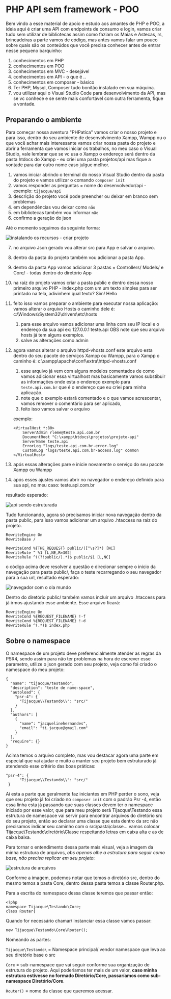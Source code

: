 # PHP API sem framework - POO

Bem vindo a esse material de apoio e estudo aos amantes de PHP e POO, a ideia aqui é criar uma API com endpoints de consumo e login, vamos criar tudo sem utilizar de bibliotecas assim como faziam os Maias e Astecas, rs, brincadeiras a parte vamos de código, mas antes vamos falar um pouco sobre quais são os conteúdos que você precisa conhecer antes de entrar nesse pequeno barquinho:

1. conhecimentos em PHP
2. conhecimentos em POO
3. conhecimentos em MVC - desejável 
4. conhecimentos em API - o que é ..
5. conhecimentos em composer - básico
6. Ter PHP, Mysql, Composer tudo bonitão instalado em sua máquina.
7. vou utilizar aqui o Visual Studio Code para desenvolvimento da API, mas se vc conhece e se sente mais confortável com outra ferramenta, fique a vontade.

## Preparando o ambiente

Para começar nossa aventura "PHPatíca" vamos criar o nosso projeto e para isso, dentro do seu ambiente de desenvolvimento Xampp, Wampp ou o que você achar mais interessante vamos criar nossa pasta do projeto e abrir a ferramenta que vamos iniciar os trabalhos, no meu caso o Visual Studio, vale lembrar que se vc usa o Xampp o endereço será dentro da pasta htdocs do Xampp -  eu criei uma pasta projetos/api mas fique a vontade para dar outro nome caso julgue melhor.

1. vamos iniciar abrindo o terminal do nosso Visual Studio dentro da pasta do projeto e vamos utilizar o comando `composer init`
2. vamos responder as perguntas = nome do desenvolvedor/api - exemplo: `tijacque/api`
3. descrição do projeto você pode preencher ou deixar em branco sem problemas
4. em dependências vou deixar como `não`
5. em bibliotecas também vou informar `não`
6. confirmo a geração do json

Até o momento seguimos da seguinte forma:

![instalando os recursos - criar projeto](img/image-20230630214535718.png)

7. no arquivo Json gerado vou alterar src para App e salvar o arquivo.

8. dentro da pasta do projeto também vou adicionar a pasta App.

9. dentro da pasta App vamos adicionar 3 pastas = Controllers/ Models/ e Core/ - todas dentro do diretório App

10. na raiz do projeto vamos criar a pasta public e dentro dessa nosso primeiro arquivo PHP - index.php com um um texto simples para ser printado na tela, adivinhem qual texto? Sim! Hello

11. feito isso vamos preparar o ambiente para executar nossa aplicação: vamos alterar o arquivo Hosts o caminho dele é: c:\\Windows\System32\drivers\etc\hosts

    1. para esse arquivo vamos adicionar uma linha com seu IP local e o endereço da sua api ex: 127.0.0.1       teste.api OBS note que seu arquivo hosts já tem alguns exemplos.
    2. salve as alterações como admin 

12. agora vamos alterar o arquivo httpd-vhosts.conf este arquivo esta dentro do seu pacote de serviços Xampp ou Wampp, para o Xampp o caminho é: c:\\xampp\apache\conf\extra\httpd-vhosts.conf  

    1. esse arquivo já vem com alguns modelos comentados de como vamos adicionar essa virtualhost mas basicamente vamos substibuir as informações onde esta o endereço exemplo para `teste.api.com.br` que é o endereço que eu criei para minha aplicação.
    2. note que o exemplo estará comentado e o que vamos acrescentar, vamos remover o comentário para ser aplicado,
    3. feito isso vamos salvar o arquivo

    exemplo:

    ```
    <VirtualHost *:80>
        ServerAdmin rleme@teste.api.com.br
        DocumentRoot "C:\xampp\htdocs\projetos\projeto-api"
        ServerName teste.api
        ErrorLog "logs/teste.api.com.br-error.log"
        CustomLog "logs/teste.api.com.br-access.log" common
    </VirtualHost>
    ```

13. após essas alterações pare e inicie novamente o serviço do seu pacote Xampp ou Wampp

14. após esses ajustes vamos abrir no navegador o endereço definido para sua api, no meu caso: teste.api.com.br

resultado esperado:

![api sendo estruturada](img/image-20230701002738891.png)

Tudo funcionando, agora só precisamos iniciar nova navegação dentro da pasta public, para isso vamos adicionar um arquivo .htaccess na raiz do projeto.

```
RewriteEngine On
RewriteBase /

RewriteCond %{THE_REQUEST} public/([^\s?]*) [NC]
RewriteRule ^ %1 [L,NE,R=302]
RewriteRule ^((?!public/).*)$ public/$1 [L,NC]
```

o código acima deve resolver a questão e direcionar sempre o inicio da navegação para pasta public/, faça o teste recarregando o seu navegador para a sua url, resultado esperado:

![navegador com o ola mundo](img/image-20230701004443801.png)

Dentro do diretório public/ também vamos incluir um arquivo .htaccess para já irmos ajustando esse ambiente. Esse arquivo ficará:

```
RewriteEngine On
RewriteCond %{REQUEST_FILENAME} !-f
RewriteCond %{REQUEST_FILENAME} !-d
RewriteRule ^(.*)$ index.php
```

## Sobre o namespace

O namespace de um projeto deve preferencialmente atender as regras da PSR4, sendo assim para não ter problemas na hora de escrever esse parametro, utilize o json gerado com seu projeto, veja como foi criado o namespace do meu projeto:

```
{
  "name": "tijacque/testando",
  "description": "teste de name-space",
  "autoload": {
    "psr-4": {
      "Tijacque\\Testando\\": "src/"
    }
  },
  "authors": [
    {
      "name": "jacquelinehernandes",
      "email": "ti.jacque@gmail.com"
    }
  ],
  "require": {}
}
```

Acima temos o arquivo completo, mas vou destacar agora uma parte em especial que vai ajudar e muito a manter seu projeto bem estruturado já atendendo esse critério das boas práticas:

```
"psr-4": {
      "Tijacque\\Testando\\": "src/"
 }
```

Ai esta a parte que geralmente faz iniciantes em PHP perder o sono, veja que seu projeto já foi criado no `composer init` com o padrão Psr -4, então essa linha esta já passando que suas classes devem ter o namespace iniciado por esse valor, que para meu projeto será Tijacque\Testando essa estrutura de namespace vai servir para encontrar arquivos do diretório src do seu projeto, então ao declarar uma classe que esta dentro da src não precisamos indicar seu caminho com o src\pasta\classe... vamos colocar Tijacque\Testando\diretório\Classe respeitando letras em caixa alta e as de caixa baixa.

Para tornar o entendimento dessa parte mais visual, veja a imagem da minha estrutura de arquivos, *obs apenas olhe a estrutura para seguir como base, não precisa replicar em seu projeto*:

![estrutura de arquivos](img/image-20230701164549014.png)

Conforme a imagem, podemos notar que temos o diretório src, dentro do mesmo temos a pasta Core, dentro dessa pasta temos a classe Router.php.

Para a escrita do namespace dessa classe teremos que passar então:

```
<?php
namespace Tijacque\Testando\Core;
class Router{
```

Quando for necessário chamar/ instanciar essa classe vamos passar:

```
new Tijacque\Testando\Core\Router(); 
```

Nomeando as partes:

`Tijacque\Testando\` = Namespace principal/ vendor namespace que leva ao seu diretório base o src

`Core` = sub-namespace que vai seguir conforme sua organização de estrutura do projeto. Aqui poderiamos ter mais de um valor, **caso minha estrutura estivesse no formado Diretório/Core, passaríamos como sub-namespace Diretório/Core**.

`Router()` = nome da classe que queremos acessar.




